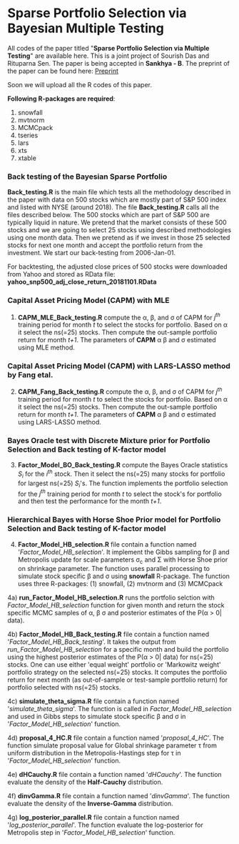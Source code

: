 # Sparse Portfolio Selection via Bayesian Multiple Testing

All codes of the paper titled "<b>Sparse Portfolio Selection via Multiple Testing</b>" are available here. This is a joint project of Sourish Das and Rituparna Sen. The paper is being accepted in <b>Sankhya - B</b>. The preprint of the paper can be found here: <a href='https://arxiv.org/abs/1705.01407'>Preprint</a> 

Soon we will upload all the R codes of this paper.

<b>Following R-packages are required</b>:

1) snowfall
2) mvtnorm
3) MCMCpack
4) tseries
5) lars
6) xts
7) xtable
  
### Back testing of the Bayesian Sparse Portfolio

<b>Back_testing.R</b> is the main file which tests all the methodology described in the paper with data on 500 stocks which are mostly part of S&P 500 index and listed with NYSE (around 2018). The file <b>Back_testing.R</b> calls all the files described below. The 500 stocks which are part of S&P 500 are typically liquid in nature. We pretend that the market consists of these 500 stocks and we are going to select 25 stocks using described methodologies using one month data. Then we pretend as if we invest in those 25 selected stocks for next one month and accept the portfolio return from the investment. We start our back-testing from 2006-Jan-01. 

For backtesting, the adjusted close prices of 500 stocks were downloaded from Yahoo and stored as RData file: <b>yahoo_snp500_adj_close_return_20181101.RData</b>

### Capital Asset Pricing Model (CAPM) with MLE 

1) <b>CAPM_MLE_Back_testing.R</b> compute the &alpha;, &beta;, and &sigma; of CAPM for <i>j<sup>th</sup></i> training period for month <i>t</i> to select the stocks for portfolio. Based on &alpha; it select the ns(=25) stocks. Then compute the out-sample portfolio return for month <i>t+1</i>. The parameters of <b>CAPM</b> &alpha; &beta; and &sigma; estimated using MLE method.

### Capital Asset Pricing Model (CAPM) with LARS-LASSO method by Fang etal.

2) <b>CAPM_Fang_Back_testing.R</b> compute the &alpha;, &beta;, and &sigma; of CAPM for <i>j<sup>th</sup></i> training period for month <i>t</i> to select the stocks for portfolio. Based on &alpha; it select the ns(=25) stocks. Then compute the out-sample portfolio return for month <i>t+1</i>. The parameters of <b>CAPM</b> &alpha; &beta; and &sigma; estimated using LARS-LASSO method.

### Bayes Oracle test with Discrete Mixture prior for Portfolio Selection and Back testing of K-factor model

3) <b>Factor_Model_BO_Back_testing.R</b> compute the Bayes Oracle statistics <i>S<sub>i</sub></i> for the <i>i<sup>th</sup></i> stock. Then it select the ns(=25) many stocks for portfolio for largest ns(=25) <i>S<sub>i</sub></i>'s. The function implements the portfolio selection for the <i>j<sup>th</sup></i> training period for month <i>t</i> to select the stock's for portfolio and then test the performance for the month <i>t+1</i>.



### Hierarchical Bayes with Horse Shoe Prior model for Portfolio Selection and Back testing of K-factor model

4) <b>Factor_Model_HB_selection.R</b> file contain a function named '<i>Factor_Model_HB_selection</i>'. It implement the Gibbs sampling for &beta; and Metropolis update for scale parameters &sigma;<sub>c</sub> and &Sigma; with Horse Shoe prior on shrinkage parameter. The function uses parallel processing to simulate stock specific &beta; and &sigma; using <b>snowfall</b> R-package. The function uses three R-packages: (1) snowfall, (2) mvtnorm and (3) MCMCpack

4a) <b>run_Factor_Model_HB_selection.R</b> runs the portfolio selction with <i>Factor_Model_HB_selection</i> function for given month and return the stock specific MCMC samples of &alpha;, &beta; &sigma; and posterior estimates of the P(&alpha; > 0| data). 

4b) <b>Factor_Model_HB_Back_testing.R</b> file contain a function named '<i>Factor_Model_HB_Back_testing</i>'. It takes the output from <i>run_Factor_Model_HB_selection</i> for a specific month and build the portfolio using the highest posterior estimates of the P(&alpha; > 0| data) for ns(=25) stocks. One can use either 'equal weight' portfolio or 'Markowitz weight' portfolio strategy on the selected ns(=25) stocks. It computes the portfolio return for next month (as out-of-sample or test-sample portfolio return) for portfolio selected with ns(=25) stocks.

4c) <b>simulate_theta_sigma.R</b> file contain a function named '<i>simulate_theta_sigma</i>'. The function is called in  <i>Factor_Model_HB_selection</i> and used in Gibbs steps to simulate stock specific &beta; and &sigma; in '<i>Factor_Model_HB_selection</i>' function.

4d) <b>proposal_4_HC.R</b> file contain a function named '<i>proposal_4_HC</i>'. The function simulate proposal value for Global shrinkage parameter &tau; from uniform distribution in the Metropolis-Hastings step for &tau; in '<i>Factor_Model_HB_selection</i>' function.

4e) <b>dHCauchy.R</b> file contain a function named '<i>dHCauchy</i>'. The function evaluate the density of the <b>Half-Cauchy</b> distribution.

4f) <b>dinvGamma.R</b> file contain a function named '<i>dinvGamma</i>'. The function evaluate the density of the <b>Inverse-Gamma</b> distribution.

4g) <b>log_posterior_parallel.R</b> file contain a function named '<i>log_posterior_parallel</i>'. The function evaluate the log-posterior for Metropolis step in '<i>Factor_Model_HB_selection</i>' function.


